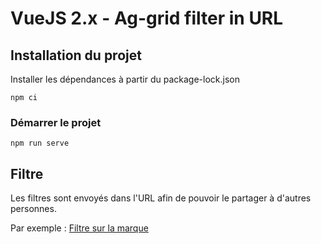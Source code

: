 # VueJS 2.x - Ag-grid filter in URL

## Installation du projet

Installer les dépendances à partir du package-lock.json

```
npm ci
```

### Démarrer le projet 

```
npm run serve
```

## Filtre

Les filtres sont envoyés dans l'URL afin de pouvoir le partager à d'autres personnes.

Par exemple : 
[Filtre sur la marque](https://graceful-mandazi-bc9b04.netlify.app/?make=%257B%2522filterType%2522%253A%2522text%2522%252C%2522type%2522%253A%2522contains%2522%252C%2522filter%2522%253A%2522Ford%2522%257D&model=null&price=null)